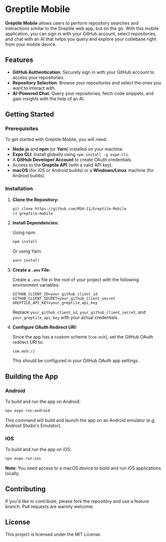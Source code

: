 # Greptile Mobile

**Greptile Mobile** allows users to perform repository searches and interactions similar to the Greptile web app, but on the go. With this mobile application, you can sign in with your GitHub account, select repositories, and chat with an AI that helps you query and explore your codebase right from your mobile device.

## Features

- **GitHub Authentication**: Securely sign in with your GitHub account to access your repositories.
- **Repository Selection**: Browse your repositories and select the ones you want to interact with.
- **AI-Powered Chat**: Query your repositories, fetch code snippets, and gain insights with the help of an AI.

## Getting Started

### Prerequisites

To get started with Greptile Mobile, you will need:

- **Node.js** and **npm** (or **Yarn**) installed on your machine.
- **Expo CLI**: Install globally using `npm install -g expo-cli`.
- A **GitHub Developer Account** to create OAuth credentials.
- Access to the **Greptile API** (with a valid API key).
- **macOS** (for iOS or Android builds) or a **Windows/Linux** machine (for Android builds).

### Installation

1. **Clone the Repository:**

   ```bash
   git clone https://github.com/MSH-11/Greptile-Mobile
   cd greptile-mobile
   ```

2. **Install Dependencies:**

   Using npm:

   ```bash
   npm install
   ```

   Or using Yarn:

   ```bash
   yarn install
   ```

3. **Create a `.env` File:**

   Create a `.env` file in the root of your project with the following environment variables:

   ```plaintext
   GITHUB_CLIENT_ID=your_github_client_id
   GITHUB_CLIENT_SECRET=your_github_client_secret
   GREPTILE_API_KEY=your_greptile_api_key
   ```

   Replace `your_github_client_id`, `your_github_client_secret`, and `your_greptile_api_key` with your actual credentials.

4. **Configure OAuth Redirect URI:**

   Since the app has a custom scheme (`com.msh`), set the GitHub OAuth redirect URI to:

   ```
   com.msh://
   ```

   This should be configured in your GitHub OAuth app settings.

## Building the App

### Android

To build and run the app on Android:

```bash
npx expo run:android
```

This command will build and launch the app on an Android emulator (e.g. Android Studio's Emulator).

### iOS

To build and run the app on iOS:

```bash
npx expo run:ios
```

**Note**: You need access to a macOS device to build and run iOS applications locally.


## Contributing

If you'd like to contribute, please fork the repository and use a feature branch. Pull requests are warmly welcome.

## License

This project is licensed under the MIT License.
